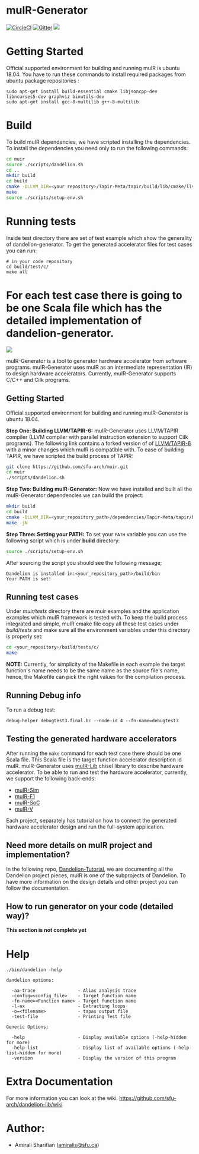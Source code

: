 # muIR-Generator

[![CircleCI](https://circleci.com/gh/sfu-arch/muir.svg?style=svg)](https://circleci.com/gh/sfu-arch/muir)
[![Gitter](https://badges.gitter.im/sfu-arch/community.svg)](https://gitter.im/sfu-arch/community?utm_source=badge&utm_medium=badge&utm_campaign=pr-badge)
[![](https://tokei.rs/b1/github/sfu-arch/muir)](https://github.com/sfu-arch/muir)

Getting Started
===================
Official supported environment for building and running muIR is ubuntu 18.04. You have to run these commands to install required packages from ubuntu package repositories :
```
sudo apt-get install build-essential cmake libjsoncpp-dev  libncurses5-dev graphviz binutils-dev
sudo apt-get install gcc-8-multilib g++-8-multilib
````

Build
======

To build muIR dependencies, we have scripted installing the dependencies. To install the dependencies you need only to run the following commands:

``` bash
cd muir
source ./scripts/dandelion.sh
cd ..
mkdir build
cd build
cmake -DLLVM_DIR=<your repository>/Tapir-Meta/tapir/build/lib/cmake/llvm/ -DTAPIR=ON ..
make
source ./scripts/setup-env.sh
```

Running tests
===============
Inside test directory there are set of test example which show the generality of dandelion-generator.
To get the generated accelerator files for test cases you can run:

```
# in your code repository
cd build/test/c/
make all
```

For each test case there is going to be one Scala file which has the detailed implementation of dandelion-generator.
=======================================================================================================================
[![](https://tokei.rs/b1/github/sfu-arch/muir)](https://github.com/sfu-arch/muir)


muIR-Generator is a tool to generator hardware accelerator from software programs. muIR-Generator uses muIR as an intermediate representation (IR) to design hardware accelerators. Currently, muIR-Generator supports C/C++ and Cilk programs.

## Getting Started

Official supported environment for building and running muIR-Generator is ubuntu 18.04.

**Step One: Building LLVM/TAPIR-6:**  muIR-Generator uses LLVM/TAPIR compiler (LLVM compiler with parallel instruction extension to support Cilk programs). The following link contains a forked version of of [LLVM/TAPIR-6](https://github.com/sfu-arch/Tapir-Meta) with a minor changes which muIR is compatible with.
To ease of building TAPIR, we have scripted the build process of TAPIR:

``` bash
git clone https://github.com/sfu-arch/muir.git
cd muir
./scripts/dandelion.sh
```

**Step Two: Building muIR-Generator:** Now we have installed and built all the muIR-Generator dependencies we can build the project:

```bash
mkdir build
cd build
cmake -DLLVM_DIR=<your_repository_path>/dependencies/Tapir-Meta/tapir/build/lib/cmake/llvm/ -DTAPIR=ON ..
make -jN
```

**Step Three: Setting your PATH:** To set your ``PATH`` variable you can use the following script which is under **build** directory:

``` bash
source ./scripts/setup-env.sh
```

After sourcing the script you should see the following message;

```
Dandelion is installed in:<your_repository_path>/build/bin
Your PATH is set!
```

## Running test cases

Under *muir/tests* directory there are muir examples and the application examples which muIR framework is tested with.
To keep the build process integrated and simple, muIR cmake file copy all these test cases under *build/tests* and make sure all the environment variables under this directory is properly set:

```bash
cd <your_repository>/build/tests/c/
make
```

**NOTE:** Currently, for simplicity of the Makefile in each example the target function's name needs to be the same name as the source file's name, hence, the Makefile can pick the right values for the compilation process.

## Running Debug info

To run a debug test:

```
debug-helper debugtest3.final.bc --node-id 4 --fn-name=debugtest3
```

## Testing the generated hardware accelerators

After running the ``make`` command for each test case there should be one Scala file. This Scala file is the target function accelerator description id muIR.
muIR-Generator uses [muIR-Lib](https://github.com/sfu-arch/muir-lib) chisel library to describe hardware accelerator.
To be able to run and test the hardware accelerator, currently, we support the following back-ends:

* [muIR-Sim](https://github.com/sfu-arch/muir-sim)
* [muIR-F1](https://github.com/amsharifian/dandelion-aws)
* [muIR-SoC](https://github.com/sfu-arch/muir-fpga)
* [muIR-V](https://github.com/amsharifian/rocket-rocc-examples)


Each project, separately has tutorial on how to connect the generated hardware accelerator design and run the full-system application.

## Need more details on muIR project and implementation?

In the following repo, [Dandelion-Tutorial](https://github.com/amsharifian/dandelion-tutorial), we are documenting all the Dandelion project pieces, muIR is one of the subprojects of Dandelion.
To have more information on the design details and other project you can follow the documentation.


## How to run generator on your code (detailed way)?

**This section is not complete yet**

<!-- For generating `.scala` for your code the following steps need to be taken :

1. Emit the llvm ir (`.ll`) for your code with supported Tapir/muIR compiler(`<your repository code location>/Tapir-Meta/tapir/build/bin/clang`).
    * You can out put llvm ir with this command `./Tapir-Meta/tapir/build/bin/clang -emit-llvm [Your source code]`
2. Run `opt` with `-mem2reg -loop-simplify -loop-simplifycfg -disable-loop-vectorization -dce` arguments on your llvm ir (`.ll`) code.
3. Run TAPAS generator on your `.ll` file like this :
    * `<your repository>/build/bin/dandelion -fn-name=[output file of last step] -config=../../scripts/config.json -o output.scala`
 -->

Help
=======
```
./bin/dandelion -help

dandelion options:

  -aa-trace                - Alias analysis trace
  -config=<config_file>    - Target function name
  -fn-name=<Function name> - Target function name
  -l-ex                    - Extracting loops
  -o=<filename>            - tapas output file
  -test-file               - Printing Test file

Generic Options:

  -help                    - Display available options (-help-hidden for more)
  -help-list               - Display list of available options (-help-list-hidden for more)
  -version                 - Display the version of this program
```

Extra Documentation
===================
For more information you can look at the wiki.
https://github.com/sfu-arch/dandelion-lib/wiki


Author:
========
* Amirali Sharifian (amiralis@sfu.ca)
